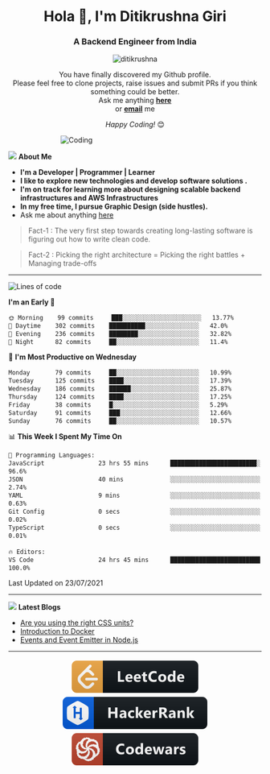 <h1 align="center">Hola 👋, I'm Ditikrushna Giri</h1>
<h3 align="center">A Backend Engineer from India</h3>
 <p align="center"> <img src="https://komarev.com/ghpvc/?username=ditikrushna" alt="ditikrushna" /> </p>

<div align="center">
You have finally discovered my Github profile. <br>
Please feel free to clone projects, raise issues and submit PRs if you think something could be better. <br>
Ask me anything <a href="https://github.com/ditikrushna/ditikrushna/issues/new"><b>here</b></a><br>
or <a href="mailto:ditikrushna.nit@gmail.com"><b>email</b></a> me

<i>Happy Coding!</i> 😊
</div>

<img align="right" alt="Coding" width="400" src="https://media.giphy.com/media/Y4ak9Ki2GZCbJxAnJD/giphy.gif">

</br>

<img src="https://media.giphy.com/media/WUlplcMpOCEmTGBtBW/giphy.gif" width="30"> **About Me**

- **I'm a Developer | Programmer | Learner**<br/>   
- **I like to explore new technologies and develop software solutions .** <br/>
- **I'm on track for learning more about designing scalable backend infrastructures and AWS Infrastructures** <br/>
- **In my free time, I pursue Graphic Design (side hustles).** <br/>
- Ask me about anything [here](https://github.com/ditikrushna/ditikrushna/issues/new)<br/> 

 
> Fact-1 : The very first step towards creating long-lasting software is figuring out how to write clean code.


> Fact-2 : Picking the right architecture = Picking the right battles + Managing trade-offs 

---

<!--START_SECTION:waka-->
![Lines of code](https://img.shields.io/badge/From%20Hello%20World%20I%27ve%20Written-315608%20lines%20of%20code-blue)

**I'm an Early 🐤** 

```text
🌞 Morning    99 commits     ███░░░░░░░░░░░░░░░░░░░░░░   13.77% 
🌆 Daytime    302 commits    ██████████░░░░░░░░░░░░░░░   42.0% 
🌃 Evening    236 commits    ████████░░░░░░░░░░░░░░░░░   32.82% 
🌙 Night      82 commits     ██░░░░░░░░░░░░░░░░░░░░░░░   11.4%

```
📅 **I'm Most Productive on Wednesday** 

```text
Monday       79 commits     ██░░░░░░░░░░░░░░░░░░░░░░░   10.99% 
Tuesday      125 commits    ████░░░░░░░░░░░░░░░░░░░░░   17.39% 
Wednesday    186 commits    ██████░░░░░░░░░░░░░░░░░░░   25.87% 
Thursday     124 commits    ████░░░░░░░░░░░░░░░░░░░░░   17.25% 
Friday       38 commits     █░░░░░░░░░░░░░░░░░░░░░░░░   5.29% 
Saturday     91 commits     ███░░░░░░░░░░░░░░░░░░░░░░   12.66% 
Sunday       76 commits     ██░░░░░░░░░░░░░░░░░░░░░░░   10.57%

```


📊 **This Week I Spent My Time On** 

```text
💬 Programming Languages: 
JavaScript               23 hrs 55 mins      ████████████████████████░   96.6% 
JSON                     40 mins             ░░░░░░░░░░░░░░░░░░░░░░░░░   2.74% 
YAML                     9 mins              ░░░░░░░░░░░░░░░░░░░░░░░░░   0.63% 
Git Config               0 secs              ░░░░░░░░░░░░░░░░░░░░░░░░░   0.02% 
TypeScript               0 secs              ░░░░░░░░░░░░░░░░░░░░░░░░░   0.01%

🔥 Editors: 
VS Code                  24 hrs 45 mins      █████████████████████████   100.0%

```


 Last Updated on 23/07/2021
<!--END_SECTION:waka-->

---


<img src="http://www.netanimations.net/livres-13.gif" width="40"> **Latest Blogs** 

<!-- BLOG-POST-LIST:START -->
- [Are you using the right CSS units?](https://dev.to/ditikrushna/are-you-using-the-right-css-units-25ee)
- [Introduction to Docker](https://dev.to/ditikrushna/introduction-to-docker-2b2)
- [Events and Event Emitter in Node.js](https://dev.to/ditikrushna/events-and-event-emitter-in-node-js-2ek5)
<!-- BLOG-POST-LIST:END -->

--- 

<p align="center">
  <a href="https://leetcode.com/user2917t/">
    <img src="https://raw.githubusercontent.com/AbhishekMaira10/AbhishekMaira10/master/Resources/svg/leetcode.svg" alt="leetcode" style="vertical-align:top; margin:4px">
  </a>

  <a href="https://www.hackerrank.com/diticuo062">
    <img src="https://raw.githubusercontent.com/AbhishekMaira10/AbhishekMaira10/master/Resources/svg/hackerrank.svg" alt="hackerrank" style="vertical-align:top; margin:4px">
  </a>
  
  <a href="https://www.codewars.com/users/ditikrushna">
    <img src="https://raw.githubusercontent.com/AbhishekMaira10/AbhishekMaira10/master/Resources/svg/codewars.svg" alt="codewars" style="vertical-align:top; margin:4px">
  </a> 
</p>



<!--
 <img align="right" alt="Coding" width="400" src="https://media.giphy.com/media/3bgcPpDaikspxiUHlH/giphy.gif">


<img src="https://media.giphy.com/media/LnQjpWaON8nhr21vNW/giphy.gif" width="60"> <em><b><span align='center'>I love connecting with different people</b> so if you want to say <b>hi, I'll be happy to meet you more!</b> :)</em></span>

--- 


<p align="center">
  <a href="https://leetcode.com/user2917t/">
    <img src="https://raw.githubusercontent.com/AbhishekMaira10/AbhishekMaira10/master/Resources/svg/leetcode.svg" alt="leetcode" style="vertical-align:top; margin:4px">
  </a>

  <a href="https://www.hackerrank.com/diticuo062">
    <img src="https://raw.githubusercontent.com/AbhishekMaira10/AbhishekMaira10/master/Resources/svg/hackerrank.svg" alt="hackerrank" style="vertical-align:top; margin:4px">
  </a>
  
  <a href="https://www.codewars.com/users/ditikrushna">
    <img src="https://raw.githubusercontent.com/AbhishekMaira10/AbhishekMaira10/master/Resources/svg/codewars.svg" alt="codewars" style="vertical-align:top; margin:4px">
  </a> 
</p>
-->




